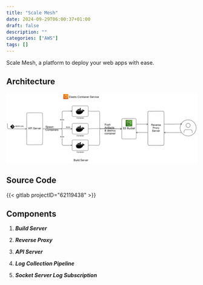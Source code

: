 ```yaml
---
title: "Scale Mesh"
date: 2024-09-29T06:00:37+01:00
draft: false
description: ""
categories: ["AWS"]
tags: []
---
```

Scale Mesh, a platform to deploy your web apps with ease.

## Architecture
![](./featured.png)

## Source Code 
{{< gitlab projectID="62119438" >}}

## Components
1. ***Build Server***

2. ***Reverse Proxy***

3. ***API Server***

4. ***Log Collection Pipeline***

5. ***Socket Server Log Subscription*** 
